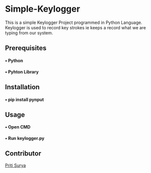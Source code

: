 <h1>Simple-Keylogger</h1> 

This is a simple Keylogger Project programmed in Python Language.
Keylogger is used to record key strokes ie keeps a record what we are typing from our system.

<h2>Prerequisites</h2>
 <h4>&bull; Python</h4>
 <h4>&bull; Pyhton Library</h4>

<h2>Installation</h2>
 <h4>&bull; pip install pynput</h4>

 <h2>Usage</h2>
  <h4>&bull; Open CMD</h4>
  <h4>&bull; Run keylogger.py</h4>

 <h2>Contributor</h2> 
   <a href="https://www.linkedin.com/in/priti-surya-613022229/">Priti Surya</a>
  
  
